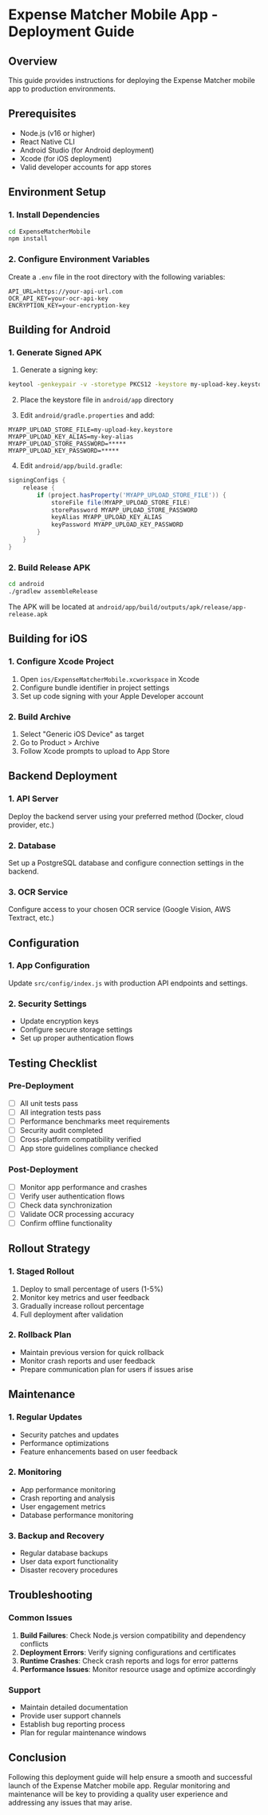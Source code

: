 # Expense Matcher Mobile App - Deployment Guide

## Overview
This guide provides instructions for deploying the Expense Matcher mobile app to production environments.

## Prerequisites
- Node.js (v16 or higher)
- React Native CLI
- Android Studio (for Android deployment)
- Xcode (for iOS deployment)
- Valid developer accounts for app stores

## Environment Setup

### 1. Install Dependencies
```bash
cd ExpenseMatcherMobile
npm install
```

### 2. Configure Environment Variables
Create a `.env` file in the root directory with the following variables:
```
API_URL=https://your-api-url.com
OCR_API_KEY=your-ocr-api-key
ENCRYPTION_KEY=your-encryption-key
```

## Building for Android

### 1. Generate Signed APK
1. Generate a signing key:
```bash
keytool -genkeypair -v -storetype PKCS12 -keystore my-upload-key.keystore -alias my-key-alias -keyalg RSA -keysize 2048 -validity 10000
```

2. Place the keystore file in `android/app` directory

3. Edit `android/gradle.properties` and add:
```
MYAPP_UPLOAD_STORE_FILE=my-upload-key.keystore
MYAPP_UPLOAD_KEY_ALIAS=my-key-alias
MYAPP_UPLOAD_STORE_PASSWORD=*****
MYAPP_UPLOAD_KEY_PASSWORD=*****
```

4. Edit `android/app/build.gradle`:
```gradle
signingConfigs {
    release {
        if (project.hasProperty('MYAPP_UPLOAD_STORE_FILE')) {
            storeFile file(MYAPP_UPLOAD_STORE_FILE)
            storePassword MYAPP_UPLOAD_STORE_PASSWORD
            keyAlias MYAPP_UPLOAD_KEY_ALIAS
            keyPassword MYAPP_UPLOAD_KEY_PASSWORD
        }
    }
}
```

### 2. Build Release APK
```bash
cd android
./gradlew assembleRelease
```

The APK will be located at `android/app/build/outputs/apk/release/app-release.apk`

## Building for iOS

### 1. Configure Xcode Project
1. Open `ios/ExpenseMatcherMobile.xcworkspace` in Xcode
2. Configure bundle identifier in project settings
3. Set up code signing with your Apple Developer account

### 2. Build Archive
1. Select "Generic iOS Device" as target
2. Go to Product > Archive
3. Follow Xcode prompts to upload to App Store

## Backend Deployment

### 1. API Server
Deploy the backend server using your preferred method (Docker, cloud provider, etc.)

### 2. Database
Set up a PostgreSQL database and configure connection settings in the backend.

### 3. OCR Service
Configure access to your chosen OCR service (Google Vision, AWS Textract, etc.)

## Configuration

### 1. App Configuration
Update `src/config/index.js` with production API endpoints and settings.

### 2. Security Settings
- Update encryption keys
- Configure secure storage settings
- Set up proper authentication flows

## Testing Checklist

### Pre-Deployment
- [ ] All unit tests pass
- [ ] All integration tests pass
- [ ] Performance benchmarks meet requirements
- [ ] Security audit completed
- [ ] Cross-platform compatibility verified
- [ ] App store guidelines compliance checked

### Post-Deployment
- [ ] Monitor app performance and crashes
- [ ] Verify user authentication flows
- [ ] Check data synchronization
- [ ] Validate OCR processing accuracy
- [ ] Confirm offline functionality

## Rollout Strategy

### 1. Staged Rollout
1. Deploy to small percentage of users (1-5%)
2. Monitor key metrics and user feedback
3. Gradually increase rollout percentage
4. Full deployment after validation

### 2. Rollback Plan
- Maintain previous version for quick rollback
- Monitor crash reports and user feedback
- Prepare communication plan for users if issues arise

## Maintenance

### 1. Regular Updates
- Security patches and updates
- Performance optimizations
- Feature enhancements based on user feedback

### 2. Monitoring
- App performance monitoring
- Crash reporting and analysis
- User engagement metrics
- Database performance monitoring

### 3. Backup and Recovery
- Regular database backups
- User data export functionality
- Disaster recovery procedures

## Troubleshooting

### Common Issues
1. **Build Failures**: Check Node.js version compatibility and dependency conflicts
2. **Deployment Errors**: Verify signing configurations and certificates
3. **Runtime Crashes**: Check crash reports and logs for error patterns
4. **Performance Issues**: Monitor resource usage and optimize accordingly

### Support
- Maintain detailed documentation
- Provide user support channels
- Establish bug reporting process
- Plan for regular maintenance windows

## Conclusion

Following this deployment guide will help ensure a smooth and successful launch of the Expense Matcher mobile app. Regular monitoring and maintenance will be key to providing a quality user experience and addressing any issues that may arise.